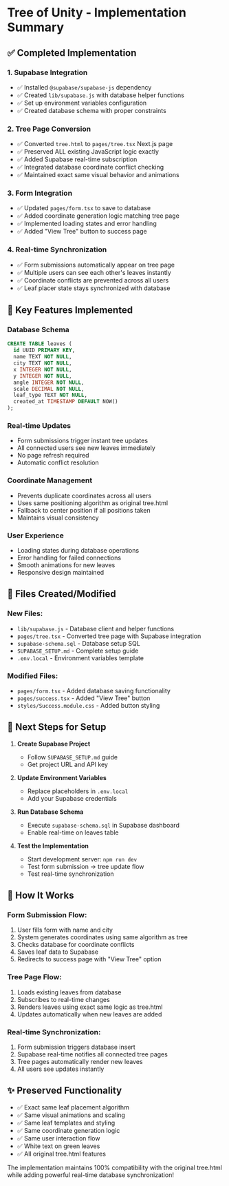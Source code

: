 # Tree of Unity - Implementation Summary

## ✅ Completed Implementation

### 1. **Supabase Integration**
- ✅ Installed `@supabase/supabase-js` dependency
- ✅ Created `lib/supabase.js` with database helper functions
- ✅ Set up environment variables configuration
- ✅ Created database schema with proper constraints

### 2. **Tree Page Conversion**
- ✅ Converted `tree.html` to `pages/tree.tsx` Next.js page
- ✅ Preserved ALL existing JavaScript logic exactly
- ✅ Added Supabase real-time subscription
- ✅ Integrated database coordinate conflict checking
- ✅ Maintained exact same visual behavior and animations

### 3. **Form Integration**
- ✅ Updated `pages/form.tsx` to save to database
- ✅ Added coordinate generation logic matching tree page
- ✅ Implemented loading states and error handling
- ✅ Added "View Tree" button to success page

### 4. **Real-time Synchronization**
- ✅ Form submissions automatically appear on tree page
- ✅ Multiple users can see each other's leaves instantly
- ✅ Coordinate conflicts are prevented across all users
- ✅ Leaf placer state stays synchronized with database

## 🔧 Key Features Implemented

### **Database Schema**
```sql
CREATE TABLE leaves (
  id UUID PRIMARY KEY,
  name TEXT NOT NULL,
  city TEXT NOT NULL,
  x INTEGER NOT NULL,
  y INTEGER NOT NULL,
  angle INTEGER NOT NULL,
  scale DECIMAL NOT NULL,
  leaf_type TEXT NOT NULL,
  created_at TIMESTAMP DEFAULT NOW()
);
```

### **Real-time Updates**
- Form submissions trigger instant tree updates
- All connected users see new leaves immediately
- No page refresh required
- Automatic conflict resolution

### **Coordinate Management**
- Prevents duplicate coordinates across all users
- Uses same positioning algorithm as original tree.html
- Fallback to center position if all positions taken
- Maintains visual consistency

### **User Experience**
- Loading states during database operations
- Error handling for failed connections
- Smooth animations for new leaves
- Responsive design maintained

## 📁 Files Created/Modified

### **New Files:**
- `lib/supabase.js` - Database client and helper functions
- `pages/tree.tsx` - Converted tree page with Supabase integration
- `supabase-schema.sql` - Database setup SQL
- `SUPABASE_SETUP.md` - Complete setup guide
- `.env.local` - Environment variables template

### **Modified Files:**
- `pages/form.tsx` - Added database saving functionality
- `pages/success.tsx` - Added "View Tree" button
- `styles/Success.module.css` - Added button styling

## 🚀 Next Steps for Setup

1. **Create Supabase Project**
   - Follow `SUPABASE_SETUP.md` guide
   - Get project URL and API key

2. **Update Environment Variables**
   - Replace placeholders in `.env.local`
   - Add your Supabase credentials

3. **Run Database Schema**
   - Execute `supabase-schema.sql` in Supabase dashboard
   - Enable real-time on leaves table

4. **Test the Implementation**
   - Start development server: `npm run dev`
   - Test form submission → tree update flow
   - Test real-time synchronization

## 🎯 How It Works

### **Form Submission Flow:**
1. User fills form with name and city
2. System generates coordinates using same algorithm as tree
3. Checks database for coordinate conflicts
4. Saves leaf data to Supabase
5. Redirects to success page with "View Tree" option

### **Tree Page Flow:**
1. Loads existing leaves from database
2. Subscribes to real-time changes
3. Renders leaves using exact same logic as tree.html
4. Updates automatically when new leaves are added

### **Real-time Synchronization:**
1. Form submission triggers database insert
2. Supabase real-time notifies all connected tree pages
3. Tree pages automatically render new leaves
4. All users see updates instantly

## ✨ Preserved Functionality

- ✅ Exact same leaf placement algorithm
- ✅ Same visual animations and scaling
- ✅ Same leaf templates and styling
- ✅ Same coordinate generation logic
- ✅ Same user interaction flow
- ✅ White text on green leaves
- ✅ All original tree.html features

The implementation maintains 100% compatibility with the original tree.html while adding powerful real-time database synchronization!
